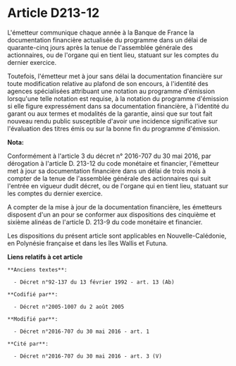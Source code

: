 # Article D213-12

L'émetteur communique chaque année à la Banque de France la documentation financière actualisée du programme dans un délai de
quarante-cinq jours après la tenue de l'assemblée générale des actionnaires, ou de l'organe qui en tient lieu, statuant sur
les comptes du dernier exercice. 

Toutefois, l'émetteur met à jour sans délai la documentation financière sur toute modification relative au plafond de son
encours, à l'identité des agences spécialisées attribuant une notation au programme d'émission lorsqu'une telle notation est
requise, à la notation du programme d'émission si elle figure expressément dans sa documentation financière, à l'identité du
garant ou aux termes et modalités de la garantie, ainsi que sur tout fait nouveau rendu public susceptible d'avoir une
incidence significative sur l'évaluation des titres émis ou sur la bonne fin du programme d'émission.

**Nota:**

Conformément à l'article 3 du décret n° 2016-707 du 30 mai 2016, par dérogation à l'article D. 213-12 du code monétaire et
financier, l'émetteur met à jour sa documentation financière dans un délai de trois mois à compter de la tenue de l'assemblée
générale des actionnaires qui suit l'entrée en vigueur dudit décret, ou de l'organe qui en tient lieu, statuant sur les
comptes du dernier exercice.

A compter de la mise à jour de la documentation financière, les émetteurs disposent d'un an pour se conformer aux
dispositions des cinquième et sixième alinéas de l'article D. 213-9 du code monétaire et financier.

Les dispositions du présent article sont applicables en Nouvelle-Calédonie, en Polynésie française et dans les îles Wallis et
Futuna.

**Liens relatifs à cet article**

	**Anciens textes**:

	  - Décret n°92-137 du 13 février 1992 - art. 13 (Ab)

	**Codifié par**:

	  - Décret n°2005-1007 du 2 août 2005

	**Modifié par**:

	  - Décret n°2016-707 du 30 mai 2016 - art. 1

	**Cité par**:

	  - Décret n°2016-707 du 30 mai 2016 - art. 3 (V)

